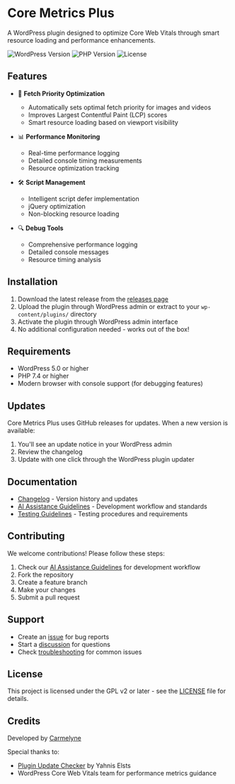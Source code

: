 # Core Metrics Plus

A WordPress plugin designed to optimize Core Web Vitals through smart resource loading and performance enhancements.

![WordPress Version](https://img.shields.io/wordpress/plugin/wp-version/core-metrics-plus)
![PHP Version](https://img.shields.io/badge/PHP-7.4%2B-blue)
![License](https://img.shields.io/github/license/carmelyne/core-metrics-plus)

## Features

- 🚀 **Fetch Priority Optimization**
  - Automatically sets optimal fetch priority for images and videos
  - Improves Largest Contentful Paint (LCP) scores
  - Smart resource loading based on viewport visibility

- 📊 **Performance Monitoring**
  - Real-time performance logging
  - Detailed console timing measurements
  - Resource optimization tracking

- 🛠 **Script Management**
  - Intelligent script defer implementation
  - jQuery optimization
  - Non-blocking resource loading

- 🔍 **Debug Tools**
  - Comprehensive performance logging
  - Detailed console messages
  - Resource timing analysis

## Installation

1. Download the latest release from the [releases page](https://github.com/carmelyne/core-metrics-plus/releases)
2. Upload the plugin through WordPress admin or extract to your `wp-content/plugins/` directory
3. Activate the plugin through WordPress admin interface
4. No additional configuration needed - works out of the box!

## Requirements

- WordPress 5.0 or higher
- PHP 7.4 or higher
- Modern browser with console support (for debugging features)

## Updates

Core Metrics Plus uses GitHub releases for updates. When a new version is available:
1. You'll see an update notice in your WordPress admin
2. Review the changelog
3. Update with one click through the WordPress plugin updater

## Documentation

- [Changelog](CHANGELOG.md) - Version history and updates
- [AI Assistance Guidelines](ai-assist.md) - Development workflow and standards
- [Testing Guidelines](TESTING.md) - Testing procedures and requirements

## Contributing

We welcome contributions! Please follow these steps:

1. Check our [AI Assistance Guidelines](ai-assist.md) for development workflow
2. Fork the repository
3. Create a feature branch
4. Make your changes
5. Submit a pull request

## Support

- Create an [issue](https://github.com/carmelyne/core-metrics-plus/issues) for bug reports
- Start a [discussion](https://github.com/carmelyne/core-metrics-plus/discussions) for questions
- Check [troubleshooting](ai-assist.md#troubleshooting) for common issues

## License

This project is licensed under the GPL v2 or later - see the [LICENSE](LICENSE) file for details.

## Credits

Developed by [Carmelyne](https://github.com/carmelyne)

Special thanks to:
- [Plugin Update Checker](https://github.com/YahnisElsts/plugin-update-checker) by Yahnis Elsts
- WordPress Core Web Vitals team for performance metrics guidance

